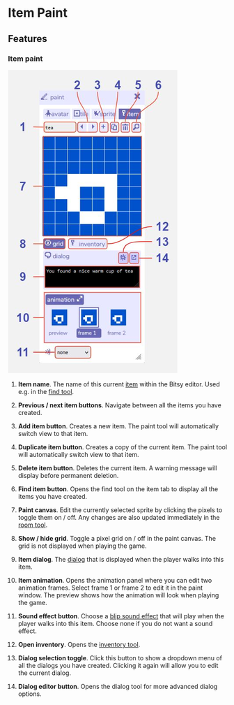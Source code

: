 # Item Paint

## Features

### Item paint

![item paint diagram](.images/paintDiagram04.JPG)

1. **Item name**. The name of this current [item](../paint/#item) within the Bitsy editor. Used e.g. in the [find tool](../find).

2. **Previous / next item buttons**. Navigate between all the items you have created.

3. **Add item button**. Creates a new item. The paint tool will automatically switch view to that item.

4. **Duplicate item button**. Creates a copy of the current item. The paint tool will automatically switch view to that item.

5. **Delete item button**. Deletes the current item. A warning message will display before permanent deletion.

6. **Find item button**. Opens the find tool on the item tab to display all the items you have created.

7. **Paint canvas**. Edit the currently selected sprite by clicking the pixels to toggle them on / off. Any changes are also updated immediately in the [room tool](../room).

8. **Show / hide grid**. Toggle a pixel grid on / off in the paint canvas. The grid is not displayed when playing the game.

9. **Item dialog**. The [dialog](../dialog) that is displayed when the player walks into this item.

10. **Item animation**. Opens the animation panel where you can edit two animation frames. Select frame 1 or frame 2 to edit it in the paint window. The preview shows how the animation will look when playing the game.

11. **Sound effect button**. Choose a [blip sound effect](../blipomatic) that will play when the player walks into this item. Choose none if you do not want a sound effect.

12. **Open inventory**. Opens the [inventory tool](/tools/inventory/).

13. **Dialog selection toggle**. Click this button to show a dropdown menu of all the dialogs you have created. Clicking it again will allow you to edit the current dialog.

14. **Dialog editor button**. Opens the dialog tool for more advanced dialog options.